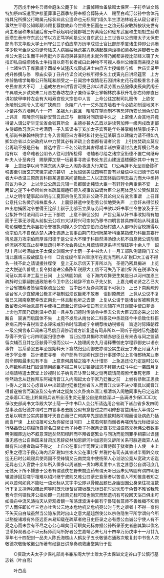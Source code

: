 <!-- { "loadSidebar": true } -->
　　万历戊申仲冬吾师金庭朱公薨于位　上震悼赙恤备挚赠太保官一子符丞谥文懿特加祭四坛遣官护榇董葬事己酉季冬将奉柩合葬陈夫人　赐茔白鸡汀公孙中舍体元持其兄所撰公行略属元标状曰此公遗命也元标厕门墙久半生漂泊林岩无从窥公诸行事然生平辱公知即颠沛顾复荐数故非今世师生伍而在三之谊元标安敢辞按状先世有尚主者居称朱尉里后省元仲荻起明经徙郡城三传素庵公和徙东武里和生魁魁生廷瓒廷瓒生泰州守东武公节以方正笃学闻是公父自东武公上三世皆以公贵赠太子太保吏部尚书文华殿大学士州守公三子伯应举万历甲戍进士官比部郎季厦诸生仲即公讳赓字少钦号金庭公将诞母陆夫人病羸姑徐虑甚方默祷起覩两炬横如梁各吐莲瓣者七泰州公大喜公生而丰神秀挺六岁丧母哭甚哀时尚未就外傅乃闻都讲授比部经义窃了大指即私自结缵诸名士争指目以奇有长者戒曰此神物不可视人泰州公始匿而亲授之经十七诸生饩于庠嘉靖辛酉举乡试隆庆戊辰成进士由庶吉士授编修与修　世庙实录甲戍升修撰与修　穆庙实录丁丑升侍读会试分校所得多名士戊寅充日讲经筵官　上方冲龄酷嗜学每聆公开陈辄和颜受之一日闻宫中娱情花石因讲宋史花石纲极羣言小骚夺民害甚大不可　上退戒左右曰讲官言可畏己卯以讲读劳晋五品服俸庚辰典武闱壬午典顺天乡试癸未二月晋左春坊左庶子兼侍读学士掌翰林院事秋升礼部右侍郎直日讲如故甲申转左会有大峪寿宫役大宗伯中人言　上命公往定制司礼密传　上欲仿　永陵制公阴令人丈地广狭疏曰　永陵广八十一丈外加方墙若干今必欲如制泄地灵不小请并外方墙用八十一符　圣祖九九数且　昭陵在望而制不等恐非所安长洲色动曰　上讳言　昭陵柰何独新安赞云此正与　献陵对同疏留中久之　上密使人会其地异竟得请人谓公斯举无论省金钱算所全　主德亦甚大乙酉以讲读劳加俸一级丙戍改吏部左侍郎教习庶吉士考满荫一子入监读书丁亥加太子宾客是年冬兼掌翰林院事戊子升礼部尚书兼翰林院学士冬入言阁臣曰方春时和计吏在廷某职当以建储力请不得如九卿如台省以次进政府从中力赞其必有济疏上会南都有请者讹言　上引烛焚疏众莫应公再疏不报是日有　旨选中官二千名公疏言其害得减半诸宗室请封苦吏胥横公尽查给有以　诰命难者公阴令人往司封所检得　诰轴者尽给之诸宗室衔德不置亡何继母叶夫人讣至奔归　赐祭葬加祭一坛襄事寻故读书处东武山建逍遥楼偃卧其中十有三年　上念旧学以尚书兼东阁大学士入阁办事遣大行某往　□公再辞不允至则备陈矿税害至引唐玄宗宋徽宗戒词甚切　上优诏褒美沈四明在告有以蜚语中沈归德于四明者大中丞温三原疏言科臣某道臣某间请黜此二人以正国体后四明去益力而大中丞持前议力争之　上以示公公疏云元辅一贯都御史纯皆大臣一有轩轾令两臣俱不安　上两留之遂下中丞所纠台省疏属阁适归德入视事议曰谪台臣全总宪体足矣公赞然其议　上从之明年楚事起四明与江夏郭宗伯见互异非公政不具论何又有讹言事谓　上召拜公意托公名微示指株累多人　上震怒甚遣中使慰劳公伏地哭失声　上忿奸未得侦校四出忽捕医沈令誉得王铨部士骐于比部玉立夙与劳问书欲以奸书事坐令誉波及于王公拟奸书付法司而以于王下部院　上意不解促公拟　严旨公苐从奸书事改拟稍有加而于王事无涉竟从前拟云公叹曰大狱将兴可柰何乃移书四明言甚具四明始从科道廷鞫论磔皦生光事罢初令誉被执词撺入少宗伯宗伯舟泊杨村遣人入都市药官校捕得以侦宗伯几不自保适楚人胡化谒选上言事由荆门知州阮某听科臣某指使乃科臣意妄行猜忌遂力攻宗伯而厚诬归德于是公论大不理于科臣然沸汤燎火机不自息微公调剂缙绅流祸不知底止矣甲辰疏引年不允会典试九月疏请释逮系华司理钰等十余人于　诏狱十月以考满加太子太保文渊阁大学士荫一子中书舍人十一月工部队例请殿门工公谓此嘉靖三殿故牒及十年　□宫成规今军兴旱潦所在若洗而所人矿税□大工者不得名一钱不此之请谩援往牒使　皇上无以示信天下非所以光　圣德乃密具揭进　上览之大悦遂传旨缓工复令拟谕进公备陈矿税原大工信不可失乃下谕封矿所在税课改有司征以其半济工葢三日间　上公转圜如此　诏下海内欢舞更生矣是日以河州加恩三疏辞时公冢嗣推通政陪者今卫中丞公疏辞不宜以子先父执　上嘉允朝论贤之乙巳大计台省被察者皆留南察疏至公恐　旨中出不及诤具揭言不可状乃　上已下南察疏传谕台省人少宜留用公极言坏祖制滋烦议臣死不敢奉　诏封原疏还　上竟从公议不复留巳又揭南察既幸改正南北一体且制也听之去便　上复从公请于是诸台省被察竟无敢留者众哗始息晨有中使持二疏至公愕语中使曰有元次辅在岂其误耶中使曰非误　上命也开函乃疏刺温中丞其一且并及归德时传谕令中丞去公言大臣去国必采之公论断自　宸衷而后国体不失　上竟不发后从南台论二科臣及中丞疏径今中丞致仕科臣养病云丙午春税监梁永诬宋咸阳令时际满咸宁令朝荐唆劫税银有　旨逮时际降朝荐一级公揭言永□词未可尽信且调停诏旨方新复逮有司非所以一观听于是时际免逮朝荐得不失官七月四明罢归德亦奉　旨归公惊具揭称次辅赤忠臣且有来去与同之盟请留次辅否且并乞臣骸骨不报而公以一人独理阁务九月请释曹御史学程罪御史以语东事忤　旨系请室五年至是始释天下翕然归公而御史亦谓公实生我云丁未正月当大计杨少宰业奉　旨计诸吏寻奉　命户部尚书世卿代是日计事遂停公上言侍郎杨某业奉前命即殿最未见有不当　上意柰何屑越之独不大计惜耶　上急追还论乃定是时公以久瘁数称病杜门固请简用阁臣不报三月以甘镇捷加恩不拜赐大红斗牛纻一袭四月复以病请特遣太医堂上诊视时长子纳言君讣至公哭之恸再疏请简阁僚代垂死老臣　上恻然动念从廷推拜东阿福清晋江入内阁起太仓于家乃廷推之前　上尝有恭默正思救卜得人之旨公心虑旨从中出疏请付廷推廷推者五人而晋江众论不决少宰具以闻晋江得旨遂被言而渐波及公有衣钵之疑矣公久卧病以晋江福清新入阁勉同事先巳定选馆之条着□□是止黔属用兵议所全活生灵无量公自是病益深以一品满进少保□□□太保改吏部尚书文华殿大学士荫一子中书□人会公所请选用台省疏下诸台省多发四明楚事及虿归德并谓时三四言事者去国公似有意督过之四明修郄言益纷纭大半谓公一去足以明志公实病甚惟吁天自白而巳亡何病卒先是欲悉数时政叩阁而请及病危乃括而当尸谏　上优诏报可公及弥留张目问曰　上意若何额而谢者再嗟伤哉元标细读公行略葢皆公病榻所自撰名曰荼史示子孙者子孙据荼史直书无溢语然元标伟公者数事明例阁臣边功不叙意深远矣然阳缪辞而卒拜者寔繁业与同功而能同罪乎相蒙以误疆事无惑也公自秉国来甘肃加恩辞皮林加恩辞河州加恩则又辞所关系可胜道哉穽人丛棘有告以援者动曰不得之　上自公在事出华司理又出曹侍御于狱者数十人使　主上好生之德洽于民心海内苦矿税如坐水火公在事封矿并税付有司去其害过半蜀黔交攻迄无巳时公疏寝兵使两国不受锋镝又云南焚烧中使杨荣人心汹汹公竟从宽政大诏迄无异志公入官数十余年所入俸多以周诸族一责如寒素里中人言之甚悉公自谓可庶几无憾天下所不慊志于公者有谓遗佚在野未覩连茹有谓天听日远未见转圜有谓四明旧辙迹涉回互嗟乎相难以绍兴继宁波则又难公曰荼史食荼者以苦语人不知惟食者知之问以苦何如竟不能吐一语元标从文字中公即以骨鲠品题巳身幽囹圄公身亲往视泣数行下复文捐俸投赠此何等时既元标备官掖垣覩元标日犯时忌忧形于色昔不难省我教我今柰何锢我非公指矣即一元标百元标可知也倘天而慗遗机有可投回天浴日俱未可如操舟中流风涛拍天从旁观者覩一苇荡漾波涛中匪有宁晷辄咎蒿师不善维檝不知倘异人而任即长年三老亦吐舌公云地本危地机又危机亮公时与势之艰者十不得一奈何不矢天自白哉虽然当公隐东武时出山之意大趦趄然使公以宗伯隐生平所学谓何今所以豁旋诸艰有外臣远臣未易知载在疏草者他日史臣录之必有悉公血诚公宁使人有不亮之心而未尝有不尽之心公心竭矣目可瞑矣元标亦据公孙所录荼史者删其繁以俟名世采择观者必不以元标师而阿所好者公生嘉靖乙未七月十四卒万历戊申十一月廿九享年七十四配封一品夫人陈氏海樵山人鹤女子五长敬循右通政次敬复封中书舍人次敬德次敬衡敬徽公所著有经筵日讲章奏疏敦庸堂集行于世 

　　○资政大夫太子少保礼部尚书兼东阁大学士赠太子太保谥文定谷山于公慎行墓志铭（叶白高） 

　　叶白高 
